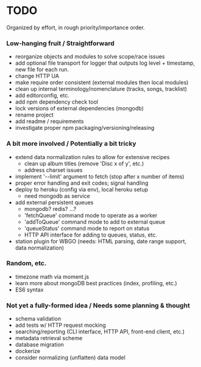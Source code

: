 # TODO

Organized by effort, in rough priority/importance order.


### Low-hanging fruit / Straightforward

* reorganize objects and modules to solve scope/race issues
* add optional file transport for logger that outputs log level + timestamp, new file for each run.
* change HTTP UA
* make require order consistent (external modules then local modules)
* clean up internal terminology/nomenclature (tracks, songs, tracklist)
* add editorconfig, etc.
* add npm dependency check tool
* lock versions of external dependencies (mongodb)
* rename project
* add readme / requirements
* investigate proper npm packaging/versioning/releasing


### A bit more involved / Potentially a bit tricky

* extend data normalization rules to allow for extensive recipes
  * clean up album titles (remove 'Disc x of y', etc.)
  * address charset issues
* implement '--limit' argument to fetch (stop after x number of items)
* proper error handling and exit codes; signal handling
* deploy to heroku (config via env), local heroku setup
  * need mongodb as service
* add external persistent queues
  * mongodb? redis? ...?
  * 'fetchQueue' command mode to operate as a worker
  * 'addToQueue' command mode to add to external queue
  * 'queueStatus' command mode to report on status
  * HTTP API interface for adding to queues, status, etc.
* station plugin for WBGO (needs: HTML parsing, date range support, data normalization)


### Random, etc.

* timezone math via moment.js
* learn more about mongoDB best practices (index, profiling, etc.)
* ES6 syntax


### Not yet a fully-formed idea / Needs some planning & thought

* schema validation
* add tests w/ HTTP request mocking
* searching/reporting (CLI interface, HTTP API, front-end client, etc.)
* metadata retrieval scheme
* database migration
* dockerize
* consider normalizing (unflatten) data model
